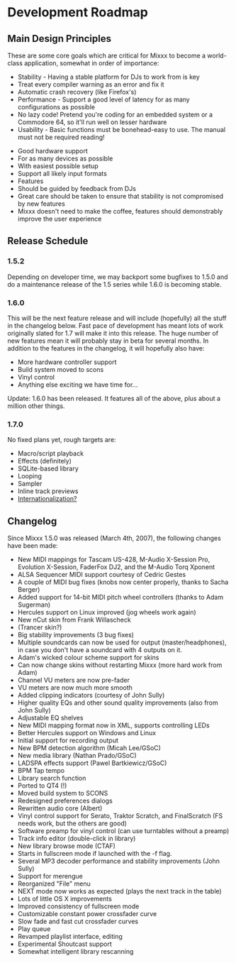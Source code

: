 # Development Roadmap

## Main Design Principles

These are some core goals which are critical for Mixxx to become a
world-class application, somewhat in order of importance:

  - Stability - Having a stable platform for DJs to work from is key
  - Treat every compiler warning as an error and fix it
  - Automatic crash recovery (like Firefox's)
  - Performance - Support a good level of latency for as many
    configurations as possible
  - No lazy code\! Pretend you're coding for an embedded system or a
    Commodore 64, so it'll run well on lesser hardware
  - Usability - Basic functions must be bonehead-easy to use. The manual
    must not be required reading\!

<!-- end list -->

  - Good hardware support
  - For as many devices as possible
  - With easiest possible setup
  - Support all likely input formats
  - Features
  - Should be guided by feedback from DJs
  - Great care should be taken to ensure that stability is not
    compromised by new features
  - Mixxx doesn't need to make the coffee, features should demonstrably
    improve the user experience

## Release Schedule

### 1.5.2

Depending on developer time, we may backport some bugfixes to 1.5.0 and
do a maintenance release of the 1.5 series while 1.6.0 is becoming
stable.

### 1.6.0

This will be the next feature release and will include (hopefully) all
the stuff in the changelog below. Fast pace of development has meant
lots of work originally slated for 1.7 will make it into this release.
The huge number of new features mean it will probably stay in beta for
several months. In addition to the features in the changelog, it will
hopefully also have:

  - More hardware controller support
  - Build system moved to scons
  - Vinyl control
  - Anything else exciting we have time for...

Update: 1.6.0 has been released. It features all of the above, plus
about a million other things.

### 1.7.0

No fixed plans yet, rough targets are:

  - Macro/script playback
  - Effects (definitely)
  - SQLite-based library
  - Looping
  - Sampler
  - Inline track previews
  - [Internationalization?](http://doc.trolltech.com/4.3/i18n.html)

## Changelog

Since Mixxx 1.5.0 was released (March 4th, 2007), the following changes
have been made:

  - New MIDI mappings for Tascam US-428, M-Audio X-Session Pro,
    Evolution X-Session, FaderFox DJ2, and the M-Audio Torq Xponent
  - ALSA Sequencer MIDI support courtesy of Cedric Gestes
  - A couple of MIDI bug fixes (knobs now center properly, thanks to
    Sacha Berger)
  - Added support for 14-bit MIDI pitch wheel controllers (thanks to
    Adam Sugerman)
  - Hercules support on Linux improved (jog wheels work again)
  - New nCut skin from Frank Willascheck
  - (Trancer skin?)
  - Big stability improvements (3 bug fixes)
  - Multiple soundcards can now be used for output (master/headphones),
    in case you don't have a soundcard with 4 outputs on it.
  - Adam's wicked colour scheme support for skins
  - Can now change skins without restarting Mixxx (more hard work from
    Adam)
  - Channel VU meters are now pre-fader
  - VU meters are now much more smooth
  - Added clipping indicators (courtesy of John Sully)
  - Higher quality EQs and other sound quality improvements (also from
    John Sully)
  - Adjustable EQ shelves
  - New MIDI mapping format now in XML, supports controlling LEDs
  - Better Hercules support on Windows and Linux
  - Initial support for recording output
  - New BPM detection algorithm (Micah Lee/GSoC)
  - New media library (Nathan Prado/GSoC)
  - LADSPA effects support (Pawel Bartkiewicz/GSoC)
  - BPM Tap tempo 
  - Library search function
  - Ported to QT4 (\!)
  - Moved build system to SCONS
  - Redesigned preferences dialogs
  - Rewritten audio core (Albert)
  - Vinyl control support for Serato, Traktor Scratch, and FinalScratch
    (FS needs work, but the others are good)
  - Software preamp for vinyl control (can use turntables without a
    preamp)
  - Track info editor (double-click in library)
  - New library browse mode (CTAF)
  - Starts in fullscreen mode if launched with the -f flag.
  - Several MP3 decoder performance and stability improvements (John
    Sully)
  - Support for merengue
  - Reorganized "File" menu
  - NEXT mode now works as expected (plays the next track in the table)
  - Lots of little OS X improvements
  - Improved consistency of fullscreen mode
  - Customizable constant power crossfader curve
  - Slow fade and fast cut crossfader curves
  - Play queue
  - Revamped playlist interface, editing
  - Experimental Shoutcast support
  - Somewhat intelligent library rescanning
